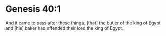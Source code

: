 # Genesis 40:1

And it came to pass after these things, [that] the butler of the king of Egypt and [his] baker had offended their lord the king of Egypt.